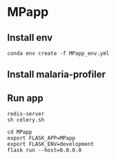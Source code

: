 # MPapp

## Install env
```
conda env create -f MPapp_env.yml
```

## Install malaria-profiler

## Run app
```
redis-server
sh celery.sh

cd MPapp
export FLASK_APP=MPapp
export FLASK_ENV=development
flask run --host=0.0.0.0
```